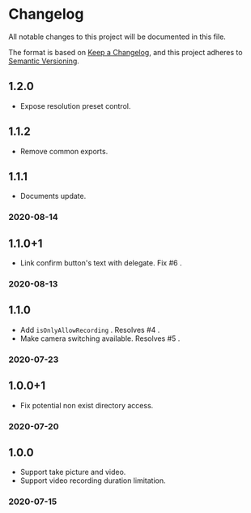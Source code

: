 # Changelog
All notable changes to this project will be documented in this file.

The format is based on [Keep a Changelog](https://keepachangelog.com/en/1.0.0/),
and this project adheres to [Semantic Versioning](https://semver.org/spec/v2.0.0.html).

## 1.2.0

- Expose resolution preset control.

## 1.1.2

- Remove common exports.

## 1.1.1

- Documents update.

### 2020-08-14

## 1.1.0+1

- Link confirm button's text with delegate. Fix #6 .

### 2020-08-13

## 1.1.0

- Add `isOnlyAllowRecording` . Resolves #4 .
- Make camera switching available. Resolves #5 .

### 2020-07-23

## 1.0.0+1

- Fix potential non exist directory access.

### 2020-07-20

## 1.0.0

- Support take picture and video.
- Support video recording duration limitation.

### 2020-07-15
